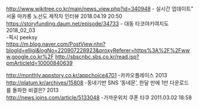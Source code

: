 http://www.wikitree.co.kr/main/news_view.php?id=340948 - 실시간 업데이트” 서울 마카롱 노선도 제작자 인터뷰 2018.04.19 20:50  
https://storyfunding.daum.net/episode/34733 - 대동 타코야키여지도  2018_02_03  
-픽시  peeksy  
https://m.blog.naver.com/PostView.nhn?blogId=elligi&logNo=220907228923&proxyReferer=https%3A%2F%2Fwww.google.co.kr%2F 
http://sbscnbc.sbs.co.kr/read.jsp?pmArticleId=10000840639  

http://monthly.appstory.co.kr/appchoice4701 -카카오플레이스  2013  
http://platum.kr/archives/15808 -동네기반 SNS ‘동네몬’, 한달 만에 1만 다운로드를 돌파한 비결은? 2013  
http://news.joins.com/article/5133048  -가까운위치 쿠폰 타쿠 2011.03.02 18:58  


